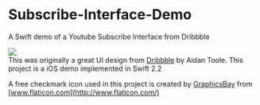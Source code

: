 # Subscribe-Interface-Demo
A Swift demo of a Youtube Subscribe Interface from Dribbble 
   
![](http://ww2.sinaimg.cn/large/801b780agw1f7d1x2kj7yg20ku112b2a.gif)  
This was originally a great UI design from [Dribbble](https://dribbble.com/shots/2925702-Youtube-Subscribe-Interface) by Aidan Toole. This project is a iOS demo implemented in Swift 2.2  

A free checkmark icon used in this project is created by [GraphicsBay](http://www.flaticon.com/authors/graphicsbay) from [www.flaticon.com](http://www.flaticon.com/)



